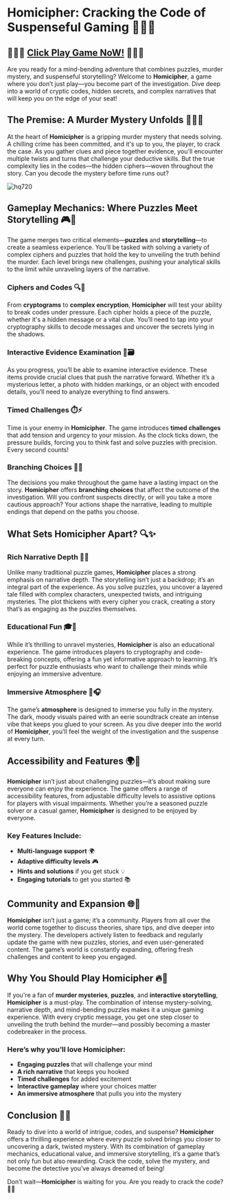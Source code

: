 # Homicipher: Cracking the Code of Suspenseful Gaming 🕵️‍♂️🔐

## 👑👑👑 [Click Play Game NoW!](https://bom.so/r7PLTn) 👑👑👑

Are you ready for a mind-bending adventure that combines puzzles, murder mystery, and suspenseful storytelling? Welcome to **Homicipher**, a game where you don’t just play—you become part of the investigation. Dive deep into a world of cryptic codes, hidden secrets, and complex narratives that will keep you on the edge of your seat!

## The Premise: A Murder Mystery Unfolds 🕵️‍♀️💀

At the heart of **Homicipher** is a gripping murder mystery that needs solving. A chilling crime has been committed, and it's up to you, the player, to crack the case. As you gather clues and piece together evidence, you'll encounter multiple twists and turns that challenge your deductive skills. But the true complexity lies in the codes—the hidden ciphers—woven throughout the story. Can you decode the mystery before time runs out?

![hq720](https://github.com/user-attachments/assets/1d2de0b3-a6e2-40b7-8dbf-d79f07650407)

## Gameplay Mechanics: Where Puzzles Meet Storytelling 🎮🧩

The game merges two critical elements—**puzzles** and **storytelling**—to create a seamless experience. You’ll be tasked with solving a variety of complex ciphers and puzzles that hold the key to unveiling the truth behind the murder. Each level brings new challenges, pushing your analytical skills to the limit while unraveling layers of the narrative.

### Ciphers and Codes 🔍📜

From **cryptograms** to **complex encryption**, **Homicipher** will test your ability to break codes under pressure. Each cipher holds a piece of the puzzle, whether it's a hidden message or a vital clue. You’ll need to tap into your cryptography skills to decode messages and uncover the secrets lying in the shadows. 

### Interactive Evidence Examination 🔬🗃️

As you progress, you’ll be able to examine interactive evidence. These items provide crucial clues that push the narrative forward. Whether it’s a mysterious letter, a photo with hidden markings, or an object with encoded details, you’ll need to analyze everything to find answers. 

### Timed Challenges ⏱️⚡

Time is your enemy in **Homicipher**. The game introduces **timed challenges** that add tension and urgency to your mission. As the clock ticks down, the pressure builds, forcing you to think fast and solve puzzles with precision. Every second counts!

### Branching Choices 🌳🔀

The decisions you make throughout the game have a lasting impact on the story. **Homicipher** offers **branching choices** that affect the outcome of the investigation. Will you confront suspects directly, or will you take a more cautious approach? Your actions shape the narrative, leading to multiple endings that depend on the paths you choose.

## What Sets Homicipher Apart? 🔍✨

### Rich Narrative Depth 📖🌟

Unlike many traditional puzzle games, **Homicipher** places a strong emphasis on narrative depth. The storytelling isn’t just a backdrop; it’s an integral part of the experience. As you solve puzzles, you uncover a layered tale filled with complex characters, unexpected twists, and intriguing mysteries. The plot thickens with every cipher you crack, creating a story that’s as engaging as the puzzles themselves.

### Educational Fun 🎓🧠

While it’s thrilling to unravel mysteries, **Homicipher** is also an educational experience. The game introduces players to cryptography and code-breaking concepts, offering a fun yet informative approach to learning. It’s perfect for puzzle enthusiasts who want to challenge their minds while enjoying an immersive adventure.

### Immersive Atmosphere 🌌🎧

The game’s **atmosphere** is designed to immerse you fully in the mystery. The dark, moody visuals paired with an eerie soundtrack create an intense vibe that keeps you glued to your screen. As you dive deeper into the world of **Homicipher**, you’ll feel the weight of the investigation and the suspense at every turn.

## Accessibility and Features 🌍🔧

**Homicipher** isn’t just about challenging puzzles—it’s about making sure everyone can enjoy the experience. The game offers a range of accessibility features, from adjustable difficulty levels to assistive options for players with visual impairments. Whether you’re a seasoned puzzle solver or a casual gamer, **Homicipher** is designed to be enjoyed by everyone.

### Key Features Include:
- **Multi-language support** 🌍
- **Adaptive difficulty levels** 🎮
- **Hints and solutions** if you get stuck 💡
- **Engaging tutorials** to get you started 📚

## Community and Expansion 🌐🔄

**Homicipher** isn’t just a game; it’s a community. Players from all over the world come together to discuss theories, share tips, and dive deeper into the mystery. The developers actively listen to feedback and regularly update the game with new puzzles, stories, and even user-generated content. The game’s world is constantly expanding, offering fresh challenges and content to keep you engaged.

## Why You Should Play Homicipher 🔥🎯

If you're a fan of **murder mysteries**, **puzzles**, and **interactive storytelling**, **Homicipher** is a must-play. The combination of intense mystery-solving, narrative depth, and mind-bending puzzles makes it a unique gaming experience. With every cryptic message, you get one step closer to unveiling the truth behind the murder—and possibly becoming a master codebreaker in the process.

### Here’s why you’ll love **Homicipher**:
- **Engaging puzzles** that will challenge your mind
- **A rich narrative** that keeps you hooked
- **Timed challenges** for added excitement
- **Interactive gameplay** where your choices matter
- **An immersive atmosphere** that pulls you into the mystery

## Conclusion 🎉🔑

Ready to dive into a world of intrigue, codes, and suspense? **Homicipher** offers a thrilling experience where every puzzle solved brings you closer to uncovering a dark, twisted mystery. With its combination of gameplay mechanics, educational value, and immersive storytelling, it’s a game that’s not only fun but also rewarding. Crack the code, solve the mystery, and become the detective you’ve always dreamed of being!

Don’t wait—**Homicipher** is waiting for you. Are you ready to crack the code? 🔐👀
